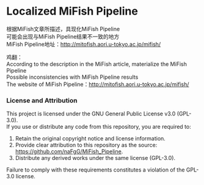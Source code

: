 # Localized MiFish Pipeline
根据MiFish文章所描述，具现化MiFish Pipeline  
可能会出现与MiFish Pipeline结果不一致的地方  
MiFish Pipeline地址：http://mitofish.aori.u-tokyo.ac.jp/mifish/  

鸡翻：  
According to the description in the MiFish article, materialize the MiFish Pipeline  
Possible inconsistencies with MiFish Pipeline results  
The website of MiFish Pipeline：http://mitofish.aori.u-tokyo.ac.jp/mifish/  

### License and Attribution

This project is licensed under the GNU General Public License v3.0 (GPL-3.0).  
If you use or distribute any code from this repository, you are required to:
1. Retain the original copyright notice and license information.
2. Provide clear attribution to this repository as the source: https://github.com/naFgG/MiFish_Pipeline.
3. Distribute any derived works under the same license (GPL-3.0).

Failure to comply with these requirements constitutes a violation of the GPL-3.0 license.  
